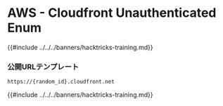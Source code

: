 # AWS - Cloudfront Unauthenticated Enum

{{#include ../../../banners/hacktricks-training.md}}

### 公開URLテンプレート
```
https://{random_id}.cloudfront.net
```
{{#include ../../../banners/hacktricks-training.md}}

